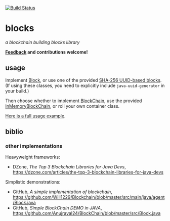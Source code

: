[![Build Status](https://travis-ci.org/gsvarovsky/blocks.svg?branch=master)](https://travis-ci.org/gsvarovsky/blocks)

# blocks
_a blockchain building blocks library_

**[Feedback](https://github.com/gsvarovsky/blocks/issues) and contributions welcome!**

## usage
Implement [Block](/src/main/java/org/m_ld/blocks/Block.java), or use one of the provided [SHA-256 UUID-based blocks](/src/main/java/org/m_ld/blocks/uuid). (If using these classes, you need to explicitly include `java-uuid-generator` in your build.)

Then choose whether to implement [BlockChain](/src/main/java/org/m_ld/blocks/BlockChain.java), use the provided [InMemoryBlockChain](/src/main/java/org/m_ld/blocks/InMemoryBlockChain.java), or roll your own container class.

[Here is a full usage example](/src/test/java/org/m_ld/blocks/uuid/BlockChainTest.java).

## biblio
### other implementations
Heavyweight frameworks:
* DZone, _The Top 3 Blockchain Libraries for Java Devs_, https://dzone.com/articles/the-top-3-blockchain-libraries-for-java-devs

Simplistic demonstrations:
* GitHub, _A simple implementation of blockchain_, https://github.com/Will1229/Blockchain/blob/master/src/main/java/agent/Block.java
* GitHub, _Simple BlockChain DEMO in JAVA_, https://github.com/Anujraval24/BlockChain/blob/master/src/Block.java